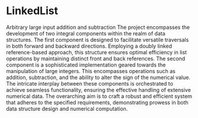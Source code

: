 # LinkedList
Arbitrary large input addition and subtraction 
The project encompasses the development of two integral components within the realm of data structures. The first component is designed to facilitate versatile traversals in both forward and backward directions. Employing a doubly linked reference-based approach, this structure ensures optimal efficiency in list operations by maintaining distinct front and back references. The second component is a sophisticated implementation geared towards the manipulation of large integers. This encompasses operations such as addition, subtraction, and the ability to alter the sign of the numerical value. The intricate interplay between these components is orchestrated to achieve seamless functionality, ensuring the effective handling of extensive numerical data. The overarching aim is to craft a robust and efficient system that adheres to the specified requirements, demonstrating prowess in both data structure design and numerical computation.

